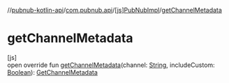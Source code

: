 //[pubnub-kotlin-api](../../../index.md)/[com.pubnub.api](../index.md)/[[js]PubNubImpl](index.md)/[getChannelMetadata](get-channel-metadata.md)

# getChannelMetadata

[js]\
open override fun [getChannelMetadata](get-channel-metadata.md)(channel: [String](https://kotlinlang.org/api/core/kotlin-stdlib/kotlin/-string/index.html), includeCustom: [Boolean](https://kotlinlang.org/api/core/kotlin-stdlib/kotlin/-boolean/index.html)): [GetChannelMetadata](../../com.pubnub.api.endpoints.objects.channel/-get-channel-metadata/index.md)
